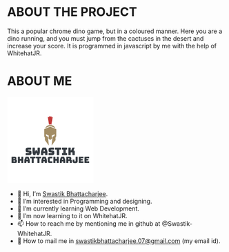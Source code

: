 # ABOUT THE PROJECT

This a popular chrome dino game, but in a coloured manner. Here you are a dino running, and you must jump from the cactuses in the desert and increase your score. It is programmed in javascript by me with the help of WhitehatJR.

# ABOUT ME
![My Image](swastik.png)

- 👋 Hi, I’m [Swastik Bhattacharjee](https://github.com/Swastik-WhitehatJR).
- 👀 I’m interested in Programming and designing.
- 🌱 I’m currently learning Web Development.
- 💞️ I’m now learning to it on WhitehatJR.
- 📫 How to reach me by mentioning me in github at @Swastik-WhitehatJR.
- 💌 How to mail me in swastikbhattacharjee.07@gmail.com (my email id).

